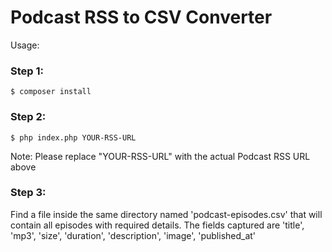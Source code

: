 # Podcast RSS to CSV Converter

Usage:

### Step 1:

    $ composer install

### Step 2:

    $ php index.php YOUR-RSS-URL

Note: Please replace "YOUR-RSS-URL" with the actual Podcast RSS URL above

### Step 3: 
Find a file inside the same directory named 'podcast-episodes.csv' that will contain all episodes with required details.
The fields captured are 'title', 'mp3', 'size', 'duration', 'description', 'image', 'published_at'
